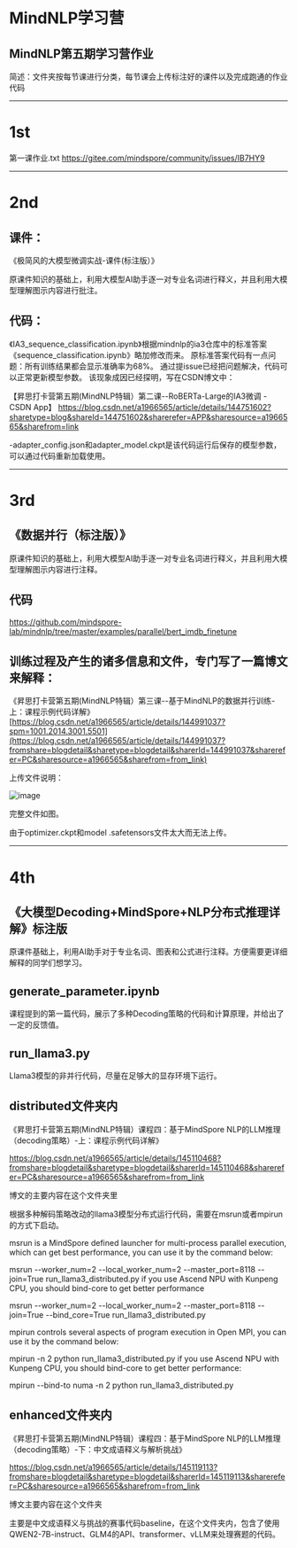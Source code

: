 # MindNLP学习营

## MindNLP第五期学习营作业

简述：文件夹按每节课进行分类，每节课会上传标注好的课件以及完成跑通的作业代码

---------------------------------------------------------------------------------------------------------------------------------------------------------
# 1st


第一课作业.txt
https://gitee.com/mindspore/community/issues/IB7HY9 


-----------------------------------------------------------------------------------------------------------------------------------------------------------
# 2nd

## 课件：
《极简风的大模型微调实战-课件(标注版）》

原课件知识的基础上，利用大模型AI助手逐一对专业名词进行释义，并且利用大模型理解图示内容进行批注。

## 代码：
《IA3_sequence_classification.ipynb》根据mindnlp的ia3仓库中的标准答案《sequence_classification.ipynb》略加修改而来。
原标准答案代码有一点问题：所有训练结果都会显示准确率为68%。
通过提issue已经把问题解决，代码可以正常更新模型参数。
该现象成因已经探明，写在CSDN博文中：

【昇思打卡营第五期(MindNLP特辑）第二课--RoBERTa-Large的IA3微调 - CSDN App】
https://blog.csdn.net/a1966565/article/details/144751602?sharetype=blog&shareId=144751602&sharerefer=APP&sharesource=a1966565&sharefrom=link

-adapter_config.json和adapter_model.ckpt是该代码运行后保存的模型参数，可以通过代码重新加载使用。



------------------------------------------------------------------------------------------------------------------------------------------------------
# 3rd

## 《数据并行（标注版）》

原课件知识的基础上，利用大模型AI助手逐一对专业名词进行释义，并且利用大模型理解图示内容进行注释。

## 代码

https://github.com/mindspore-lab/mindnlp/tree/master/examples/parallel/bert_imdb_finetune

## 训练过程及产生的诸多信息和文件，专门写了一篇博文来解释：

《昇思打卡营第五期(MindNLP特辑）第三课--基于MindNLP的数据并行训练-上：课程示例代码详解》
[https://blog.csdn.net/a1966565/article/details/144991037?spm=1001.2014.3001.5501](https://blog.csdn.net/a1966565/article/details/144991037?fromshare=blogdetail&sharetype=blogdetail&sharerId=144991037&sharerefer=PC&sharesource=a1966565&sharefrom=from_link)

上传文件说明：

![image](https://github.com/user-attachments/assets/8fa1582b-c545-460f-ab7e-de324e7e0bba)

完整文件如图。

由于optimizer.ckpt和model .safetensors文件太大而无法上传。

-----------------------------------------------------------------------------------------------------------------------------------------------------
# 4th


## 《大模型Decoding+MindSpore+NLP分布式推理详解》标注版

原课件基础上，利用AI助手对于专业名词、图表和公式进行注释。方便需要更详细解释的同学们想学习。

## generate_parameter.ipynb

课程提到的第一篇代码，展示了多种Decoding策略的代码和计算原理，并给出了一定的反馈值。

## run_llama3.py

Llama3模型的非并行代码，尽量在足够大的显存环境下运行。

## distributed文件夹内

《昇思打卡营第五期(MindNLP特辑）课程四：基于MindSpore NLP的LLM推理（decoding策略）-上：课程示例代码详解》

https://blog.csdn.net/a1966565/article/details/145110468?fromshare=blogdetail&sharetype=blogdetail&sharerId=145110468&sharerefer=PC&sharesource=a1966565&sharefrom=from_link

博文的主要内容在这个文件夹里

根据多种解码策略改动的llama3模型分布式运行代码，需要在msrun或者mpirun的方式下启动。

msrun is a MindSpore defined launcher for multi-process parallel execution, which can get best performance, you can use it by the command below:

msrun --worker_num=2 --local_worker_num=2 --master_port=8118 --join=True run_llama3_distributed.py
if you use Ascend NPU with Kunpeng CPU, you should bind-core to get better performance

msrun --worker_num=2 --local_worker_num=2 --master_port=8118 --join=True --bind_core=True run_llama3_distributed.py


mpirun controls several aspects of program execution in Open MPI, you can use it by the command below:

mpirun -n 2 python run_llama3_distributed.py
if you use Ascend NPU with Kunpeng CPU, you should bind-core to get better performance:

mpirun --bind-to numa -n 2 python run_llama3_distributed.py

## enhanced文件夹内

《昇思打卡营第五期(MindNLP特辑）课程四：基于MindSpore NLP的LLM推理（decoding策略）-下：中文成语释义与解析挑战》

https://blog.csdn.net/a1966565/article/details/145119113?fromshare=blogdetail&sharetype=blogdetail&sharerId=145119113&sharerefer=PC&sharesource=a1966565&sharefrom=from_link

博文主要内容在这个文件夹

主要是中文成语释义与挑战的赛事代码baseline，在这个文件夹内，包含了使用QWEN2-7B-instruct、GLM4的API、transformer、vLLM来处理赛题的代码。
